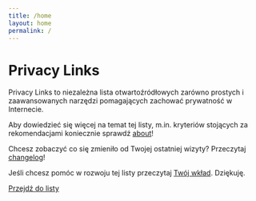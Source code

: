 ```yaml
---
title: /home
layout: home
permalink: /
---
```


# Privacy Links

Privacy Links to niezależna lista otwartoźródłowych zarówno prostych i zaawansowanych narzędzi pomagających zachować prywatność w Internecie.

Aby dowiedzieć się więcej na temat tej listy, m.in. kryteriów stojących za rekomendacjami koniecznie sprawdź [about](sites/about.md)!

Chcesz zobaczyć co się zmieniło od Twojej ostatniej wizyty? Przeczytaj [changelog](sites/changelog.md)!

Jeśli chcesz pomóc w rozwoju tej listy przeczytaj [Twój wkład](sites/contribute.md). Dziękuję.

[Przejdź do listy](sites/links.md)

